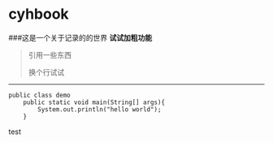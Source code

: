 # cyhbook
###这是一个关于记录的的世界
**试试加粗功能**
>引用一些东西
>
>换个行试试
----
```
public class demo
    public static void main(String[] args){
        System.out.println("hello world");
    }
```
test